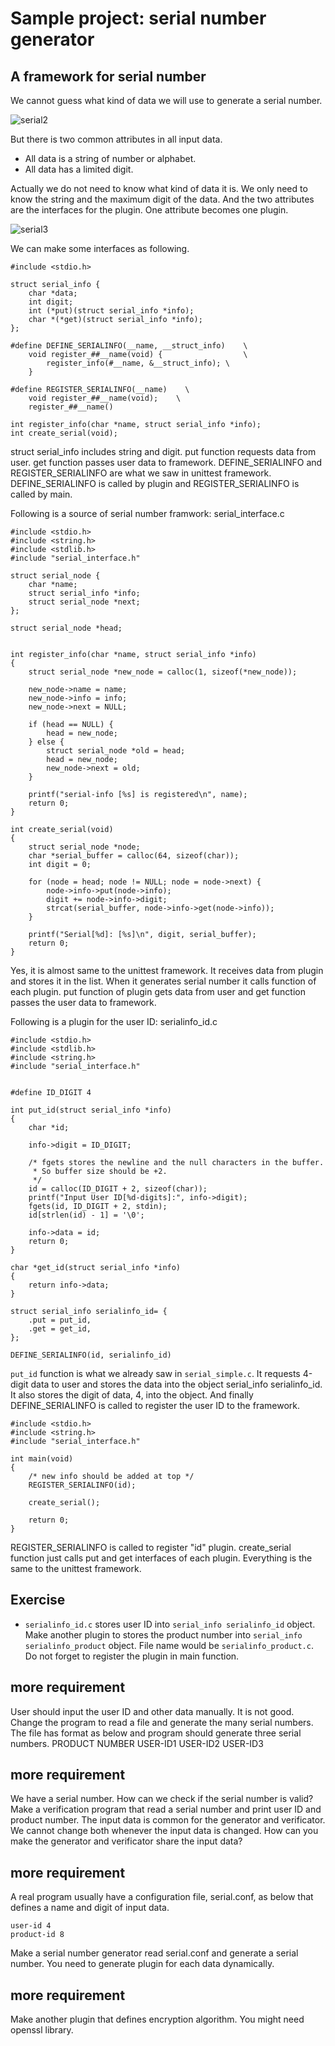 # Sample project: serial number generator

## A framework for serial number

We cannot guess what kind of data we will use to generate a serial number.

![serial2](/serial2.png)

But there is two common attributes in all input data.
* All data is a string of number or alphabet.
* All data has a limited digit.

Actually we do not need to know what kind of data it is.
We only need to know the string and the maximum digit of the data.
And the two attributes are the interfaces for the plugin.
One attribute becomes one plugin.

![serial3](/serial3.png)

We can make some interfaces as following.

```
#include <stdio.h>

struct serial_info {
	char *data;
	int digit;
	int (*put)(struct serial_info *info);
	char *(*get)(struct serial_info *info);
};

#define DEFINE_SERIALINFO(__name, __struct_info)	\
	void register_##__name(void) {					\
		register_info(#__name, &__struct_info);	\
	}

#define REGISTER_SERIALINFO(__name)    \
	void register_##__name(void);	 \
	register_##__name()

int register_info(char *name, struct serial_info *info);
int create_serial(void);
```
struct serial_info includes string and digit.
put function requests data from user.
get function passes user data to framework.
DEFINE_SERIALINFO and REGISTER_SERIALINFO are what we saw in unittest framework.
DEFINE_SERIALINFO is called by plugin and REGISTER_SERIALINFO is called by main.

Following is a source of serial number framwork: serial_interface.c

```
#include <stdio.h>
#include <string.h>
#include <stdlib.h>
#include "serial_interface.h"

struct serial_node {
	char *name;
	struct serial_info *info;
	struct serial_node *next;
};

struct serial_node *head;


int register_info(char *name, struct serial_info *info)
{
	struct serial_node *new_node = calloc(1, sizeof(*new_node));

	new_node->name = name;
	new_node->info = info;
	new_node->next = NULL;

	if (head == NULL) {
		head = new_node;
	} else {
		struct serial_node *old = head;
		head = new_node;
		new_node->next = old;
	}

	printf("serial-info [%s] is registered\n", name);
	return 0;
}

int create_serial(void)
{
	struct serial_node *node;
	char *serial_buffer = calloc(64, sizeof(char));
	int digit = 0;

	for (node = head; node != NULL; node = node->next) {
		node->info->put(node->info);
		digit += node->info->digit;
		strcat(serial_buffer, node->info->get(node->info));
	}

	printf("Serial[%d]: [%s]\n", digit, serial_buffer);
	return 0;
}
```

Yes, it is almost same to the unittest framework.
It receives data from plugin and stores it in the list.
When it generates serial number it calls function of each plugin.
put function of plugin gets data from user and get function passes the user data to framework.

Following is a plugin for the user ID: serialinfo_id.c

```
#include <stdio.h>
#include <stdlib.h>
#include <string.h>
#include "serial_interface.h"


#define ID_DIGIT 4

int put_id(struct serial_info *info)
{
	char *id;

	info->digit = ID_DIGIT;

	/* fgets stores the newline and the null characters in the buffer.
	 * So buffer size should be +2.
	 */
	id = calloc(ID_DIGIT + 2, sizeof(char));
	printf("Input User ID[%d-digits]:", info->digit);
	fgets(id, ID_DIGIT + 2, stdin);
	id[strlen(id) - 1] = '\0';

	info->data = id;
	return 0;
}

char *get_id(struct serial_info *info)
{
	return info->data;
}

struct serial_info serialinfo_id= {
	.put = put_id,
	.get = get_id,
};

DEFINE_SERIALINFO(id, serialinfo_id)
```

``put_id`` function is what we already saw in ``serial_simple.c``.
It requests 4-digit data to user and stores the data into the object serial_info serialinfo_id.
It also stores the digit of data, 4, into the object. 
And finally DEFINE_SERIALINFO is called to register the user ID to the framework.

```
#include <stdio.h>
#include <string.h>
#include "serial_interface.h"

int main(void)
{
	/* new info should be added at top */
	REGISTER_SERIALINFO(id);
	
	create_serial();
    
	return 0;
}
```
REGISTER_SERIALINFO is called to register "id" plugin.
create_serial function just calls put and get interfaces of each plugin.
Everything is the same to the unittest framework.

## Exercise
* ``serialinfo_id.c`` stores user ID into ``serial_info serialinfo_id`` object. Make another plugin to stores the product number into ``serial_info serialinfo_product`` object. File name would be ``serialinfo_product.c``. Do not forget to register the plugin in main function.

## more requirement
User should input the user ID and other data manually. It is not good. Change the program to read a file and generate the many serial numbers. The file has format as below and program should generate three serial numbers.
PRODUCT NUMBER
USER-ID1
USER-ID2
USER-ID3

## more requirement
We have a serial number. How can we check if the serial number is valid?
Make a verification program that read a serial number and print user ID and product number.
The input data is common for the generator and verificator.
We cannot change both whenever the input data is changed.
How can you make the generator and verificator share the input data?

## more requirement
A real program usually have a configuration file, serial.conf, as below that defines a name and digit of input data.
```
user-id 4
product-id 8
```
Make a serial number generator read serial.conf and generate a serial number.
You need to generate plugin for each data dynamically.

## more requirement
Make another plugin that defines encryption algorithm.
You might need openssl library.

